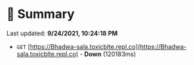 # 📖 Summary
Last updated: **9/24/2021, 10:24:18 PM**

- `GET` [https://Bhadwa-sala.toxicblte.repl.co](https://Bhadwa-sala.toxicblte.repl.co) - **Down** (120183ms)
